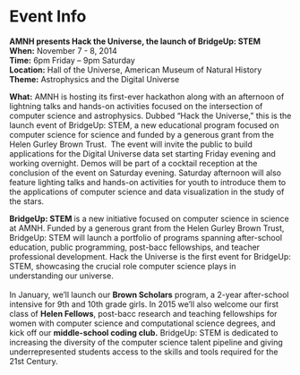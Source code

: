 Event Info
=========

<p><b>AMNH presents Hack the Universe, the launch of BridgeUp: STEM</b>
<br><b>When:</b> November 7 - 8, 2014
<br><b>Time:</b> 6pm Friday – 9pm Saturday
<br><b>Location:</b> Hall of the Universe, American Museum of Natural History
<br><b>Theme:</b> Astrophysics and the Digital Universe

<b>What:</b> AMNH is hosting its first-ever hackathon along with an afternoon of lightning talks and hands-on activities focused on the intersection of computer science and astrophysics. Dubbed “Hack the Universe,” this is the launch event of BridgeUp: STEM, a new educational program focused on computer science for science and funded by a generous grant from the Helen Gurley Brown Trust.  The event will invite the public to build applications for the Digital Universe data set starting Friday evening and working overnight. Demos will be part of a cocktail reception at the conclusion of the event on Saturday evening. Saturday afternoon will also feature lighting talks and hands-on activities for youth to introduce them to the applications of computer science and data visualization in the study of the stars.
 
<b>BridgeUp: STEM </b>is a new initiative focused on computer science in science at AMNH. Funded by a generous grant from the Helen Gurley Brown Trust, BridgeUp: STEM will launch a portfolio of programs spanning after-school education, public programming, post-bacc fellowships, and teacher professional development. Hack the Universe is the first event for BridgeUp: STEM, showcasing the crucial role computer science plays in understanding our universe. <br><br>In January, we’ll launch our <b>Brown Scholars</b> program, a 2-year after-school intensive for 9th and 10th grade girls. In 2015 we’ll also welcome our first class of <b>Helen Fellows</b>, post-bacc research and teaching fellowships for women with computer science and computational science degrees, and kick off our <b>middle-school coding club.</b> BridgeUp: STEM is dedicated to increasing the diversity of the computer science talent pipeline and giving underrepresented students access to the skills and tools required for the 21st Century.  
